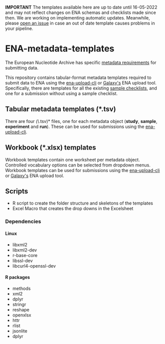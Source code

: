 **IMPORTANT** The templates available here are up to date until 16-05-2022 and may not reflect changes on ENA schemas and checklists made since then. We are working on implementing automatic updates. Meanwhile, please [open an issue](https://github.com/ELIXIR-Belgium/ENA-metadata-templates/issues) in case an out of date template causes problems in your pipeline.

# ENA-metadata-templates

The European Nucleotide Archive has specific [metadata requirements](https://ena-docs.readthedocs.io/en/latest/submit/general-guide/metadata.html) for submitting data.

This repository contains tabular-format metadata templates required to submit data to ENA using the [ena-upload-cli](https://github.com/usegalaxy-eu/ena-upload-cli) or [Galaxy's](https://usegalaxy.eu/) ENA upload tool. Specifically, there are templates for all the existing [sample checklists](https://www.ebi.ac.uk/ena/browser/checklists), and one for a submission without using a sample checklist.

## Tabular metadata templates (*.tsv)
There are four *(\\*.tsv)* files, one for each metadata object (**study**, **sample**, **experiment** and **run**). These can be used for submissions using the [ena-upload-cli](https://github.com/usegalaxy-eu/ena-upload-cli).

## Workbook (*.xlsx) templates
Workbook templates contain one worksheet per metadata object. Controlled vocabulary options can be selected from dropdown menus.
Workbook templates can be used for submissions using the [ena-upload-cli](https://github.com/usegalaxy-eu/ena-upload-cli) or [Galaxy's](https://usegalaxy.eu/) ENA upload tool.


## Scripts

- R script to create the folder structure and skeletons of the templates
- Excel Macro that creates the drop downs in the Excelsheet

### Dependencies
#### Linux

- libxml2
- libxml2-dev
- r-base-core
- libssl-dev
- libcurl4-openssl-dev

#### R packages

- methods
- xml2
- dplyr
- stringr
- reshape
- openxlsx
- httr
- rlist
- jsonlite
- dplyr



